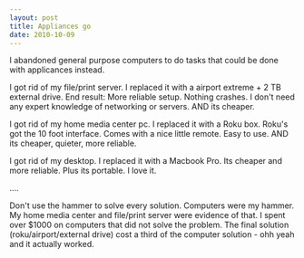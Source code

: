 ```yaml
---
layout: post
title: Appliances go
date: 2010-10-09
---
```


I abandoned general purpose computers to do tasks that could be done with applicances instead.

I got rid of my file/print server. I replaced it with a airport extreme + 2 TB external drive.  End result:  More reliable setup. Nothing crashes.  I don't need any expert knowledge of networking or servers.  AND its cheaper.

I got rid of my home media center pc.  I replaced it with a Roku box.  Roku's got the 10 foot interface.  Comes with a nice little remote.  Easy to use.  AND its cheaper, quieter, more reliable.

I got rid of my desktop.  I replaced it with a Macbook Pro.  Its cheaper and more reliable.  Plus its portable. I love it.

....

Don't use the hammer to solve every solution.  ﻿Computers were my hammer.  My home media center and file/print server were evidence of that.  I spent over $1000 on computers that did not solve the problem.  The final solution (roku/airport/external drive) cost a third of the computer solution - ohh yeah and it actually worked.